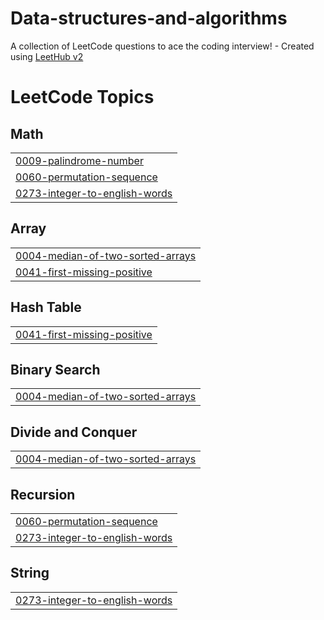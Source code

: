 # Data-structures-and-algorithms
A collection of LeetCode questions to ace the coding interview! - Created using [LeetHub v2](https://github.com/arunbhardwaj/LeetHub-2.0)

<!---LeetCode Topics Start-->
# LeetCode Topics
## Math
|  |
| ------- |
| [0009-palindrome-number](https://github.com/melkamzeranteneh/Data-structures-and-algorithms/tree/master/0009-palindrome-number) |
| [0060-permutation-sequence](https://github.com/melkamzeranteneh/Data-structures-and-algorithms/tree/master/0060-permutation-sequence) |
| [0273-integer-to-english-words](https://github.com/melkamzeranteneh/Data-structures-and-algorithms/tree/master/0273-integer-to-english-words) |
## Array
|  |
| ------- |
| [0004-median-of-two-sorted-arrays](https://github.com/melkamzeranteneh/Data-structures-and-algorithms/tree/master/0004-median-of-two-sorted-arrays) |
| [0041-first-missing-positive](https://github.com/melkamzeranteneh/Data-structures-and-algorithms/tree/master/0041-first-missing-positive) |
## Hash Table
|  |
| ------- |
| [0041-first-missing-positive](https://github.com/melkamzeranteneh/Data-structures-and-algorithms/tree/master/0041-first-missing-positive) |
## Binary Search
|  |
| ------- |
| [0004-median-of-two-sorted-arrays](https://github.com/melkamzeranteneh/Data-structures-and-algorithms/tree/master/0004-median-of-two-sorted-arrays) |
## Divide and Conquer
|  |
| ------- |
| [0004-median-of-two-sorted-arrays](https://github.com/melkamzeranteneh/Data-structures-and-algorithms/tree/master/0004-median-of-two-sorted-arrays) |
## Recursion
|  |
| ------- |
| [0060-permutation-sequence](https://github.com/melkamzeranteneh/Data-structures-and-algorithms/tree/master/0060-permutation-sequence) |
| [0273-integer-to-english-words](https://github.com/melkamzeranteneh/Data-structures-and-algorithms/tree/master/0273-integer-to-english-words) |
## String
|  |
| ------- |
| [0273-integer-to-english-words](https://github.com/melkamzeranteneh/Data-structures-and-algorithms/tree/master/0273-integer-to-english-words) |
<!---LeetCode Topics End-->